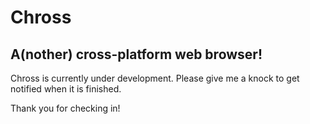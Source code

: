 # Chross #

## A(nother) cross-platform web browser! ##

Chross is currently under development. Please give me a knock to get notified when it is finished.

Thank you for checking in!